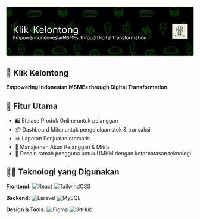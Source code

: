 ![Header](/img/header_kk.png)

## 🛒 Klik Kelontong
**Empowering Indonesian MSMEs through Digital Transformation.**  

## 🚀 Fitur Utama

- 🛍️ Etalase Produk Online untuk pelanggan
- 📦 Dashboard Mitra untuk pengelolaan stok & transaksi
- 📊 Laporan Penjualan otomatis
- 👥 Manajemen Akun Pelanggan & Mitra
- 📱 Desain ramah pengguna untuk UMKM dengan keterbatasan teknologi

## 🧑‍💻 Teknologi yang Digunakan

**Frontend:**
![React](https://img.shields.io/badge/React-20232A?style=flat&logo=react&logoColor=61DAFB) ![TailwindCSS](https://img.shields.io/badge/Tailwind_CSS-38B2AC?style=flat&logo=tailwind-css&logoColor=white)

**Backend:**
![Laravel](https://img.shields.io/badge/Laravel-F72C1F?style=flat&logo=laravel&logoColor=white) ![MySQL](https://img.shields.io/badge/MySQL-005C84?style=flat&logo=mysql&logoColor=white)

**Design & Tools:**
![Figma](https://img.shields.io/badge/Figma-F24E1E?style=flat&logo=figma&logoColor=white) ![GitHub](https://img.shields.io/badge/GitHub-181717?style=flat&logo=github&logoColor=white)

<!--
**klikkelontong/klikkelontong** is a ✨ _special_ ✨ repository because its `README.md` (this file) appears on your GitHub profile.

Here are some ideas to get you started:

- 🔭 I’m currently working on ...
- 🌱 I’m currently learning ...
- 👯 I’m looking to collaborate on ...
- 🤔 I’m looking for help with ...
- 💬 Ask me about ...
- 📫 How to reach me: ...
- 😄 Pronouns: ...
- ⚡ Fun fact: ...
-->
